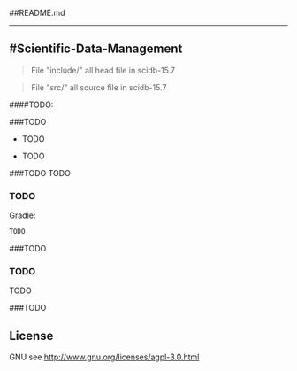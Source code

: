 ##README.md

---
#Scientific-Data-Management
-------------

> File "include/" all head file in scidb-15.7

> File "src/"	    all source file in scidb-15.7

####TODO:  

###TODO
- TODO

- TODO

###TODO
TODO

### TODO
Gradle:  
``` xml
TODO
```

###TODO

### TODO
TODO

###TODO

## License
GNU see <http://www.gnu.org/licenses/agpl-3.0.html>

